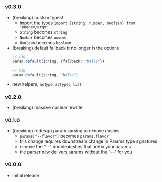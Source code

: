 
### v0.3.0
- (breaking) custom types!
    - import the types `import {string, number, boolean} from "@benev/argv"`
    - `String` becomes `string`
    - `Number` becomes `number`
    - `Boolean` becomes `boolean`
- (breaking) default fallback is no longer in the options
    ```ts
    // old
    param.default(string, {fallback: "hello"})

    // new
    param.default(string, "hello")
    ```
- new helpers, `asType`, `asTypes`, `list`

### v0.2.0
- (breaking) massive nuclear rewrite

### v0.1.0
- (breaking) redesign param parsing to remove dashes
    - `params["--flavor"]` becomes `params.flavor`
    - this change requires downstream change in Params type signatures
    - remove the "--" double dashes that prefix your params
    - the parser now delivers params without the "--" for you

### v0.0.0
- initial release

